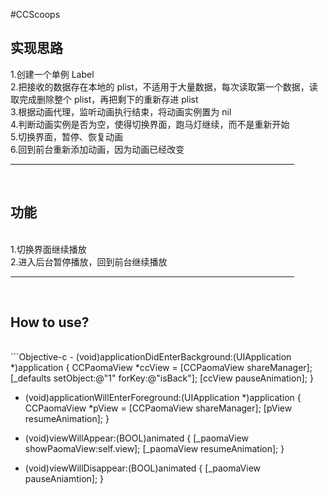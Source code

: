 #CCScoops
<h2>实现思路</h2>
1.创建一个单例 Label</br>
2.把接收的数据存在本地的 plist，不适用于大量数据，每次读取第一个数据，读取完成删除整个 plist，再把剩下的重新存进 plist</br>
3.根据动画代理，监听动画执行结束，将动画实例置为 nil</br>
4.判断动画实例是否为空，使得切换界面，跑马灯继续，而不是重新开始</br>
5.切换界面，暂停、恢复动画</br>
6.回到前台重新添加动画，因为动画已经改变</br>
<hr width=90% size=3 color=bule alingn=left  /></br>
<h2>功能</h2></br>
1.切换界面继续播放</br>
2.进入后台暂停播放，回到前台继续播放</br>
<hr width=90% size=3 color=bule alingn=left  /></br>
<h2>How to use?</h2></br>
```Objective-c
- (void)applicationDidEnterBackground:(UIApplication *)application {
    CCPaomaView *ccView = [CCPaomaView shareManager];
    [_defaults setObject:@"1" forKey:@"isBack"];
    [ccView pauseAnimation];
}

- (void)applicationWillEnterForeground:(UIApplication *)application {
    CCPaomaView *pView = [CCPaomaView shareManager];
    [pView resumeAnimation];
}

- (void)viewWillAppear:(BOOL)animated {
        [_paomaView showPaomaView:self.view];
        [_paomaView resumeAnimation];
}

- (void)viewWillDisappear:(BOOL)animated {
        [_paomaView pauseAniamtion];
}
```

